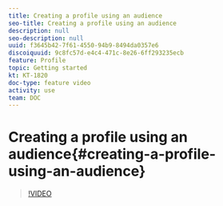 ```yaml
---
title: Creating a profile using an audience
seo-title: Creating a profile using an audience
description: null
seo-description: null
uuid: f3645b42-7f61-4550-94b9-8494da0357e6
discoiquuid: 9c8fc57d-e4c4-471c-8e26-6ff293235ecb
feature: Profile
topic: Getting started
kt: KT-1820
doc-type: feature video
activity: use
team: DOC
---
```


# Creating a profile using an audience{#creating-a-profile-using-an-audience}

>[!VIDEO](https://video.tv.adobe.com/v/25277/?quality=12)
